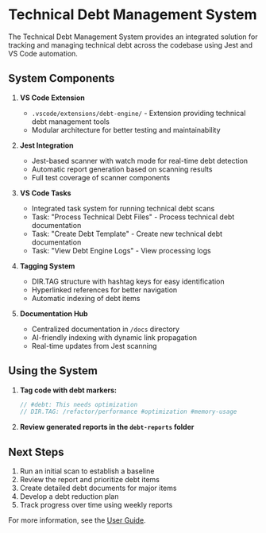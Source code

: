 # Technical Debt Management System

The Technical Debt Management System provides an integrated solution for tracking and managing technical debt across the codebase using Jest and VS Code automation.

## System Components

1. **VS Code Extension**
   - `.vscode/extensions/debt-engine/` - Extension providing technical debt management tools
   - Modular architecture for better testing and maintainability

2. **Jest Integration**
   - Jest-based scanner with watch mode for real-time debt detection
   - Automatic report generation based on scanning results
   - Full test coverage of scanner components

3. **VS Code Tasks**
   - Integrated task system for running technical debt scans
   - Task: "Process Technical Debt Files" - Process technical debt documentation
   - Task: "Create Debt Template" - Create new technical debt documentation
   - Task: "View Debt Engine Logs" - View processing logs

4. **Tagging System**
   - DIR.TAG structure with hashtag keys for easy identification
   - Hyperlinked references for better navigation
   - Automatic indexing of debt items

5. **Documentation Hub**
   - Centralized documentation in `/docs` directory
   - AI-friendly indexing with dynamic link propagation
   - Real-time updates from Jest scanning

## Using the System

1. **Tag code with debt markers:**

   ```javascript
   // #debt: This needs optimization
   // DIR.TAG: /refactor/performance #optimization #memory-usage
   ```

2. **Review generated reports in the `debt-reports` folder**

## Next Steps

1. Run an initial scan to establish a baseline
2. Review the report and prioritize debt items
3. Create detailed debt documents for major items
4. Develop a debt reduction plan
5. Track progress over time using weekly reports

For more information, see the [User Guide](.github/debt-management/USER_GUIDE.md).
